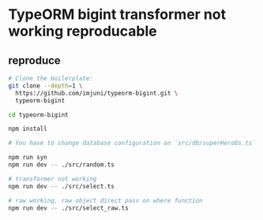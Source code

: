 # TypeORM bigint transformer not working reproducable

## reproduce

```bash
# Clone the boilerplate:
git clone --depth=1 \
  https://github.com/imjuni/typeorm-bigint.git \
  typeorm-bigint

cd typeorm-bigint

npm install

# You have to change database configuration on `src/db/superHeroDs.ts` file.

npm run syn
npm run dev -- ./src/random.ts

# transformer not working
npm run dev -- ./src/select.ts

# raw working, raw object direct pass on where function
npm run dev -- ./src/select_raw.ts
```
